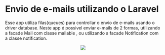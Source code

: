 <h1>Envio de e-mails utilizando o Laravel</h1>

<p>Esse app utiliza filas(queues) para controllar o envio de e-mails usando o driver database. Neste app é possivel
enviar e-mails de 2 formas, utilizando a facade Mail com classe mailable , ou utilizando a facade 
Notification com a classe notification.</p>




<div align="center">
  <img src="https://user-images.githubusercontent.com/85213186/166129922-fdb775ee-4a09-43bb-a636-421e232128e0.gif"/>
</div>
